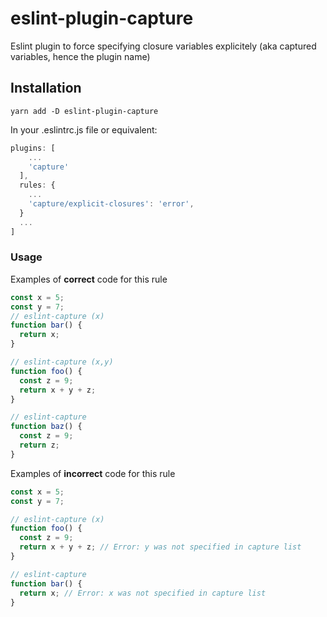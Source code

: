 # eslint-plugin-capture

Eslint plugin to force specifying closure variables explicitely
(aka captured variables, hence the plugin name)

## Installation

`yarn add -D eslint-plugin-capture`

In your .eslintrc.js file or equivalent:

```js
plugins: [
    ...
    'capture'
  ],
  rules: {
    ...
    'capture/explicit-closures': 'error',
  }
  ...
]
```

### Usage

Examples of **correct** code for this rule

```js
const x = 5;
const y = 7;
// eslint-capture (x)
function bar() {
  return x;
}

// eslint-capture (x,y)
function foo() {
  const z = 9;
  return x + y + z;
}

// eslint-capture
function baz() {
  const z = 9;
  return z;
}
```

Examples of **incorrect** code for this rule

```js
const x = 5;
const y = 7;

// eslint-capture (x)
function foo() {
  const z = 9;
  return x + y + z; // Error: y was not specified in capture list
}

// eslint-capture
function bar() {
  return x; // Error: x was not specified in capture list
}
```
